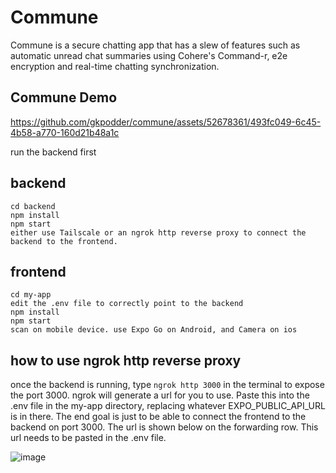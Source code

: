# Commune 

Commune is a secure chatting app that has a slew of features such as automatic unread chat summaries using Cohere's Command-r, e2e encryption and real-time chatting synchronization.

## Commune Demo 

https://github.com/gkpodder/commune/assets/52678361/493fc049-6c45-4b58-a770-160d21b48a1c



run the backend first

## backend
```
cd backend
npm install
npm start
either use Tailscale or an ngrok http reverse proxy to connect the backend to the frontend.
```

## frontend
```
cd my-app
edit the .env file to correctly point to the backend
npm install
npm start
scan on mobile device. use Expo Go on Android, and Camera on ios
```



## how to use ngrok http reverse proxy
once the backend is running, type `ngrok http 3000` in the terminal to expose the port 3000. ngrok will generate a url for you to use. Paste this into the .env file in the my-app directory, replacing whatever EXPO_PUBLIC_API_URL is in there. The end goal is just to be able to connect the frontend to the backend on port 3000. The url is shown below on the forwarding row. This url needs to be pasted in the .env file.

![image](https://github.com/gkpodder/commune/assets/89824983/80988de1-e5ea-4790-b7a3-3474574536c3)

